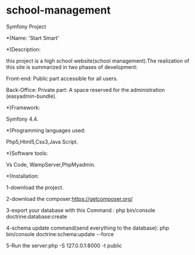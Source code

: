 # school-management

Symfony Project

*)Name:
'Start Smart'

*)Description:

this project is a high school website(school management).The realization of this site is summarized in two phases of development:

Front-end: Public part accessible for all users.

Back-Office: Private part: A space reserved for the administration (easyadmin-bundle).

*)Framework:

Symfony 4.4.

*)Programming languages used:

Php5,Html5,Css3,Java Script.

*)Software tools:

Vs Code, WampServer,PhpMyadmin.  

*)Installation:

 1-download the project.
 
 2-download the composer:https://getcomposer.org/
 
 3-export your database with this Command : php bin/console doctrine:database:create
 
 4-schema update command(send everything to the database): php bin/console doctrine:schema:update --force
 
 5-Run the server:php -S 127.0.0.1:8000 -t public
